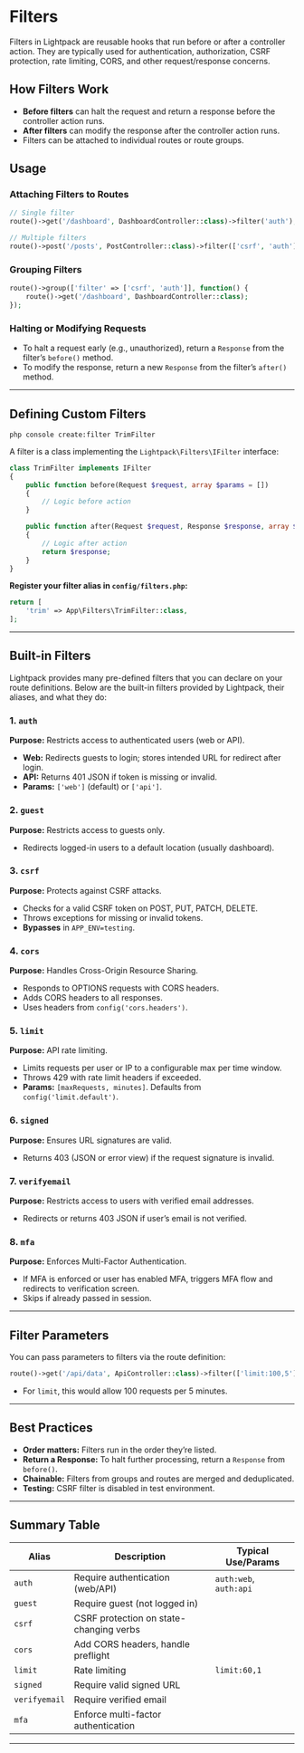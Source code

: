 # Filters

Filters in Lightpack are reusable hooks that run before or after a controller action. They are typically used for authentication, authorization, CSRF protection, rate limiting, CORS, and other request/response concerns.

## How Filters Work

- **Before filters** can halt the request and return a response before the controller action runs.
- **After filters** can modify the response after the controller action runs.
- Filters can be attached to individual routes or route groups.

## Usage

### Attaching Filters to Routes

```php
// Single filter
route()->get('/dashboard', DashboardController::class)->filter('auth');

// Multiple filters
route()->post('/posts', PostController::class)->filter(['csrf', 'auth']);
```

### Grouping Filters

```php
route()->group(['filter' => ['csrf', 'auth']], function() {
    route()->get('/dashboard', DashboardController::class);
});
```

### Halting or Modifying Requests

- To halt a request early (e.g., unauthorized), return a `Response` from the filter’s `before()` method.
- To modify the response, return a new `Response` from the filter’s `after()` method.

---

## Defining Custom Filters

```cli
php console create:filter TrimFilter
```

A filter is a class implementing the `Lightpack\Filters\IFilter` interface:

```php
class TrimFilter implements IFilter
{
    public function before(Request $request, array $params = [])
    {
        // Logic before action
    }

    public function after(Request $request, Response $response, array $params = []): Response
    {
        // Logic after action
        return $response;
    }
}
```

**Register your filter alias in `config/filters.php`:**

```php
return [
    'trim' => App\Filters\TrimFilter::class,
];
```

---

## Built-in Filters

Lightpack provides many pre-defined filters that you can declare on your route definitions. Below are the built-in filters provided by Lightpack, their aliases, and what they do:

### 1. `auth`
**Purpose:** Restricts access to authenticated users (web or API).
- **Web:** Redirects guests to login; stores intended URL for redirect after login.
- **API:** Returns 401 JSON if token is missing or invalid.
- **Params:** `['web']` (default) or `['api']`.

### 2. `guest`
**Purpose:** Restricts access to guests only.
- Redirects logged-in users to a default location (usually dashboard).

### 3. `csrf`
**Purpose:** Protects against CSRF attacks.
- Checks for a valid CSRF token on POST, PUT, PATCH, DELETE.
- Throws exceptions for missing or invalid tokens.
- **Bypasses** in `APP_ENV=testing`.

### 4. `cors`
**Purpose:** Handles Cross-Origin Resource Sharing.
- Responds to OPTIONS requests with CORS headers.
- Adds CORS headers to all responses.
- Uses headers from `config('cors.headers')`.

### 5. `limit`
**Purpose:** API rate limiting.
- Limits requests per user or IP to a configurable max per time window.
- Throws 429 with rate limit headers if exceeded.
- **Params:** `[maxRequests, minutes]`. Defaults from `config('limit.default')`.

### 6. `signed`
**Purpose:** Ensures URL signatures are valid.
- Returns 403 (JSON or error view) if the request signature is invalid.

### 7. `verifyemail`
**Purpose:** Restricts access to users with verified email addresses.
- Redirects or returns 403 JSON if user’s email is not verified.

### 8. `mfa`
**Purpose:** Enforces Multi-Factor Authentication.
- If MFA is enforced or user has enabled MFA, triggers MFA flow and redirects to verification screen.
- Skips if already passed in session.

---

## Filter Parameters

You can pass parameters to filters via the route definition:

```php
route()->get('/api/data', ApiController::class)->filter(['limit:100,5']);
```
- For `limit`, this would allow 100 requests per 5 minutes.

---

## Best Practices

- **Order matters:** Filters run in the order they’re listed.
- **Return a Response:** To halt further processing, return a `Response` from `before()`.
- **Chainable:** Filters from groups and routes are merged and deduplicated.
- **Testing:** CSRF filter is disabled in test environment.

---

## Summary Table

| Alias         | Description                            | Typical Use/Params         |
|---------------|----------------------------------------|---------------------------|
| `auth`        | Require authentication (web/API)       | `auth:web`, `auth:api`    |
| `guest`       | Require guest (not logged in)          |                           |
| `csrf`        | CSRF protection on state-changing verbs|                           |
| `cors`        | Add CORS headers, handle preflight     |                           |
| `limit`       | Rate limiting                         | `limit:60,1`              |
| `signed`      | Require valid signed URL               |                           |
| `verifyemail` | Require verified email                 |                           |
| `mfa`         | Enforce multi-factor authentication    |                           |

---